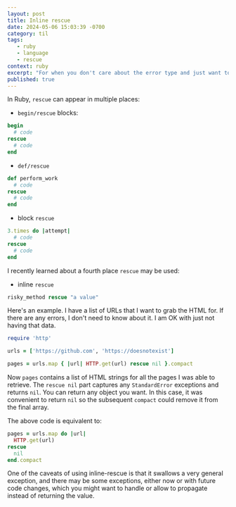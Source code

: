 ```yaml
---
layout: post
title: Inline rescue
date: 2024-05-06 15:03:39 -0700
category: til
tags: 
   - ruby
   - language
   - rescue
context: ruby
excerpt: "For when you don't care about the error type and just want to convert it to some value."
published: true
---
```


In Ruby, `rescue` can appear in multiple places:

- `begin/rescue` blocks:

```ruby
begin
  # code
rescue
  # code
end
```

- `def/rescue`

```ruby
def perform_work
  # code
rescue
  # code
end
```

- block `rescue`

```ruby
3.times do |attempt|
  # code
rescue
  # code
end
```

I recently learned about a fourth place `rescue` may be used:

- inline `rescue`

```ruby
risky_method rescue "a value"
```

Here's an example. I have a list of URLs that I want to grab the HTML for. If there are any errors, I don't need to know about it. I am OK with just not having that data.

```ruby
require 'http'

urls = ['https://github.com', 'https://doesnotexist']

pages = urls.map { |url| HTTP.get(url) rescue nil }.compact
```

Now `pages` contains a list of HTML strings for all the pages I was able to retrieve. The `rescue nil` part captures any `StandardError` exceptions and returns `nil`. You can return any object you want. In this case, it was convenient to return `nil` so the subsequent `compact` could remove it from the final array.

The above code is equivalent to:

```ruby
pages = urls.map do |url| 
  HTTP.get(url)
rescue
  nil
end.compact
```

One of the caveats of using inline-rescue is that it swallows a very general exception, and there may be some exceptions, either now or with future code changes, which you might want to handle or allow to propagate instead of returning the value.
